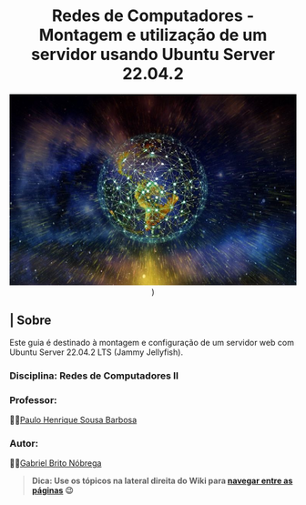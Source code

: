 <div align="center">
   <h1>Redes de Computadores - Montagem e utilização de um servidor usando Ubuntu Server 22.04.2</h1>
   
  ![Badge](https://github.com/Teclaf25/project07_rc/blob/main/Assets/Imagem%20de%20capa.jpg))

</div>

## | Sobre
   Este guia é destinado à montagem e configuração de um servidor web com Ubuntu Server 22.04.2 LTS (Jammy Jellyfish).

### Disciplina: Redes de Computadores II
### Professor: 
👨‍🏫[Paulo Henrique Sousa Barbosa](https://github.com/agenteph)

### Autor:
🐱‍💻[Gabriel Brito Nóbrega](https://github.com/Teclaf25)

> **Dica: Use os tópicos na lateral direita do Wiki para [navegar entre as páginas](https://github.com/Teclaf25/project07_rc/wiki) 😉**
